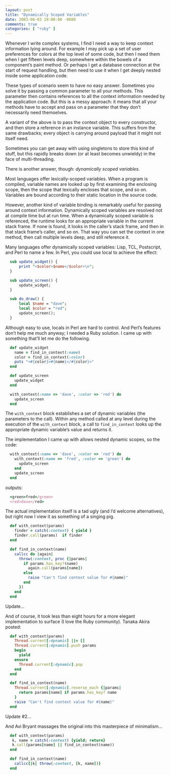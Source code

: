 ```yaml
---
layout: post
title: "Dynamically Scoped Variables"
date: 2003-06-03 19:00:00 -0600
comments: true
categories: [ "ruby" ]
---
```


Whenever I write complex systems, I find I need a way to keep context
information lying around. For example I may pick up a set of user
preferences for colors at the top level of some code, but then I need
them when I get fifteen levels deep, somewhere within the bowels of a
component’s paint method. Or perhaps I get a database connection at
the start of request handling, but then need to use it when I get
deeply nested inside some application code.


These types of scenario seem to have no easy answer. Sometimes you
solve it by passing a common parameter to all your methods. This
parameter then contains references to all the context information
needed by the application code. But this is a messy approach: it means
that all your methods have to accept and pass on a parameter that they
don’t necessarily need themselves.


A variant of the above is to pass the context object to every
constructor, and then store a reference in an instance variable. This
suffers from the same drawbacks; every object is carrying around
payload that it might not itself need.


Sometimes you can get away with using singletons to store this kind of
stuff, but this rapidly breaks down (or at least becomes unwieldy) in
the face of multi-threading.


There is another answer, though: _dynamically scoped variables_.


Most languages offer lexically-scoped variables. When a program is
compiled, variable names are looked up by first examining the
enclosing scope, then the scope that lexically encloses that scope,
and so on. Variables are bound according to their static location in
the source code.


However, another kind of variable binding is remarkably useful for
passing around context information. Dynamically scoped variables are
resolved not at compile time but at run time. When a dynamically
scoped variable is referenced, the runtime looks for an appropriate
variable in the current stack frame. If none is found, it looks in the
caller’s stack frame, and then in that stack frame’s caller, and so
on. That way you can set the context in one method, then call multiple
levels deep, and still reference it.


Many languages offer dynamically scoped variables: Lisp, TCL,
Postscript, and Perl to name a few. In Perl, you could use local to
achieve the effect:



``` perl
  sub update_widget() {
      print "<$color>$name</$color>\n";
  }

  sub update_screen() {
      update_widget;
  }

  sub do_draw() {
      local $name = "dave";
      local $color = "red";
      update_screen();
  }

```



Although easy to use, locals in Perl are hard to control. And Perl’s
features don’t help me much anyway; I needed a Ruby solution. I came
up with something that’ll let me do the following.



``` ruby
  def update_widget
    name = find_in_context(:name)
    color = find_in_context(:color)
    puts "<#{color}>#{name}</#{color}>"
  end

  def update_screen
    update_widget
  end

  with_context(:name => 'dave', :color => 'red') do
    update_screen
  end

```



The `with_context` block establishes a set of dynamic variables (the
parameters to the call). Within any method called at any level during
the execution of the `with_context` block, a call
to `find_in_context` looks up the appropriate dynamic variable’s value
and returns it.

The implementation I came up with allows nested dynamic scopes, so the code:

``` ruby
  with_context(:name => 'dave', :color => 'red') do
    with_context(:name => 'fred', :color => 'green') do
      update_screen
    end
    update_screen
  end

```

outputs:

``` ruby
  <green>fred</green>
  <red>dave</red>

```

The actual implementation itself is a tad ugly (and I’d welcome
alternatives), but right now I view it as something of a singing pig.

``` ruby
  def with_context(params)
    finder = catch(:context) { yield }
    finder.call(params)  if finder
  end

  def find_in_context(name)
    callcc do |again|
      throw(:context, proc {|params|
        if params.has_key?(name)
          again.call(params[name])
        else
          raise "Can't find context value for #{name}"
        end
      })
    end
  end

```


Update…

And of course, it took less than eight hours for a more elegant
implementation to surface (I love the Ruby community). Tanaka Akira
posted:


``` ruby
  def with_context(params)
    Thread.current[:dynamic] ||= []
    Thread.current[:dynamic].push params
    begin
      yield
    ensure
      Thread.current[:dynamic].pop
    end
  end

  def find_in_context(name)
    Thread.current[:dynamic].reverse_each {|params|
      return params[name] if params.has_key? name
    }
    raise "Can't find context value for #{name}"
  end

```

Update #2…

And Avi Bryant massages the original into this masterpiece of minimalism…

``` ruby
  def with_context(params)
   k, name = catch(:context) {yield; return}
   k.call(params[name] || find_in_context(name))
  end

  def find_in_context(name)
    callcc{|k| throw(:context, [k, name])}
  end
```



